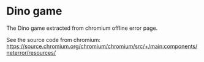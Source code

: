 # Dino game
The Dino game extracted from chromium offline error page.

See the source code from chromium: https://source.chromium.org/chromium/chromium/src/+/main:components/neterror/resources/
